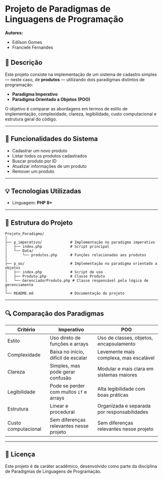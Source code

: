 # Projeto de Paradigmas de Linguagens de Programação

**Autores:**  
- Edilson Gomes  
- Franciele Fernandes  

## 📌 Descrição

Este projeto consiste na implementação de um sistema de cadastro simples — neste caso, de **produtos** — utilizando dois paradigmas distintos de programação:

- **Paradigma Imperativo**
- **Paradigma Orientado a Objetos (POO)**

O objetivo é comparar as abordagens em termos de estilo de implementação, complexidade, clareza, legibilidade, custo computacional e estrutura geral do código.

---

## 🧩 Funcionalidades do Sistema

- Cadastrar um novo produto
- Listar todos os produtos cadastrados
- Buscar produto por ID
- Atualizar informações de um produto
- Remover um produto

---

## 💡 Tecnologias Utilizadas

- Linguagem: **PHP 8+**

---

## 🧪 Estrutura do Projeto

```plaintext
Projeto_Paradigma/
│
├── p_imperativo/             # Implementação no paradigma imperativo
│   ├── index.php             # Script principal
│   └── Data/
│       └── produtos.php      # Funções relacionadas aos produtos
│
├── p_oo/                     # Implementação no paradigma orientado a objetos
│   ├── index.php             # Script de uso
│   ├── Produto.php           # Classe Produto
│   └── GerenciadorProduto.php # Classe responsável pela lógica de gerenciamento
│
└── README.md                 # Documentação do projeto
```

---

## 🔍 Comparação dos Paradigmas

| Critério              | Imperativo                                | POO                                           |
|-----------------------|--------------------------------------------|-----------------------------------------------|
| Estilo                | Uso direto de funções e arrays             | Uso de classes, objetos, encapsulamento       |
| Complexidade          | Baixa no início, difícil de escalar        | Levemente mais complexa, mas escalável        |
| Clareza               | Simples, mas pode gerar confusão           | Modular e mais clara em sistemas maiores      |
| Legibilidade          | Pode se perder com muitos `if` e arrays    | Alta legibilidade com boas práticas           |
| Estrutura             | Linear e procedural                        | Organizada e separada por responsabilidades   |
| Custo computacional   | Sem diferenças relevantes nesse projeto    | Sem diferenças relevantes nesse projeto       |

---

## 📄 Licença

Este projeto é de caráter acadêmico, desenvolvido como parte da disciplina de Paradigmas de Linguagens de Programação.